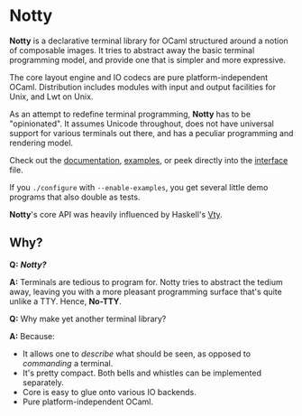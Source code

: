# Notty

**Notty** is a declarative terminal library for OCaml structured around a notion
of composable images. It tries to abstract away the basic terminal programming
model, and provide one that is simpler and more expressive.

The core layout engine and IO codecs are pure platform-independent OCaml.
Distribution includes modules with input and output facilities for Unix, and Lwt
on Unix.

As an attempt to redefine terminal programming, **Notty** has to be
"opinionated". It assumes Unicode throughout, does not have universal support
for various terminals out there, and has a peculiar programming and rendering
model.

Check out the [documentation], [examples], or peek directly into the [interface]
file.

If you `./configure` with `--enable-examples`, you get several little demo
programs that also double as tests.

**Notty**'s core API was heavily influenced by Haskell's [Vty][vty].

[documentation]: https://pqwy.github.io/notty
[examples]: http://pqwy.github.io/notty/Notty.html#examples
[interface]: https://github.com/pqwy/notty/blob/master/src/notty.mli
[vty]: https://hackage.haskell.org/package/vty

## Why?

**Q:**
**_Notty?_**

**A:**
Terminals are tedious to program for. Notty tries to abstract the tedium away,
leaving you with a more pleasant programming surface that's quite unlike a TTY.
Hence, **No-TTY**.

**Q:**
Why make yet another terminal library?

**A:**
Because:
  * It allows one to *describe* what should be seen, as opposed to *commanding*
    a terminal.
  * It's pretty compact. Both bells and whistles can be implemented separately.
  * Core is easy to glue onto various IO backends.
  * Pure platform-independent OCaml.

